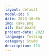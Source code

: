 ```yaml
---
layout: default
modal-id: 5
date: 2023-10-06
img: cake.png
alt: Dashboard
project-date: 2023
language: Testing
category: Studd
description: 123
---
```

